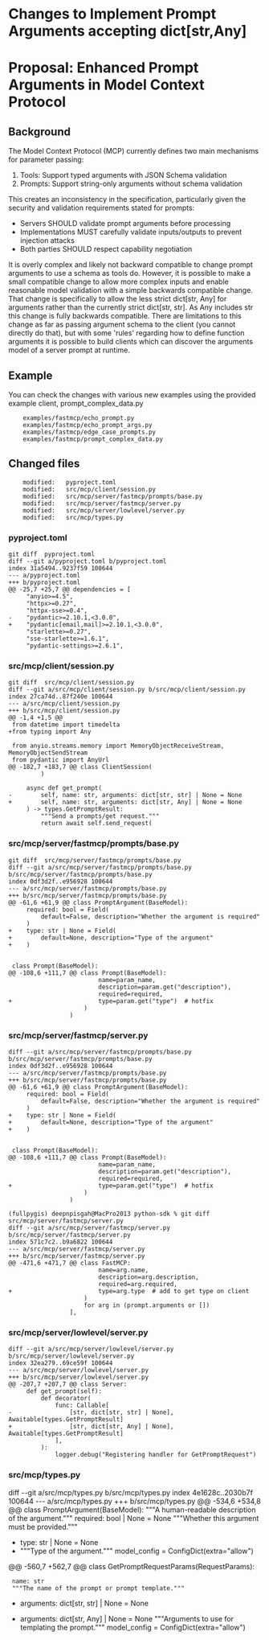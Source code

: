# Changes to Implement Prompt Arguments accepting dict[str,Any]

# Proposal: Enhanced Prompt Arguments in Model Context Protocol

## Background

The Model Context Protocol (MCP) currently defines two main mechanisms for parameter passing:

1. Tools: Support typed arguments with JSON Schema validation
2. Prompts: Support string-only arguments without schema validation

This creates an inconsistency in the specification, particularly given the security and validation requirements stated for prompts:

- Servers SHOULD validate prompt arguments before processing
- Implementations MUST carefully validate inputs/outputs to prevent injection attacks
- Both parties SHOULD respect capability negotiation

It is overly complex and likely not backward compatible to change prompt arguments to use a schema as tools do. However, it is possible to make a small compatible change to allow more complex inputs and enable reasonable model validation with a simple backwards compatible change. That change is specifically to allow the less strict dict[str, Any] for arguments rather than the currently strict dict[str, str]. As Any includes str this change is fully backwards compatible. There are limitations to this change as far as passing argument schema to the client (you cannot directly do that), but with some 'rules' regarding how to define function arguments it is possible to build clients which can discover the arguments model of a server prompt at runtime. 

## Example

You can check the changes with various new examples using the provided example client, prompt_complex_data.py

```text
	examples/fastmcp/echo_prompt.py
	examples/fastmcp/echo_prompt_args.py
	examples/fastmcp/edge_case_prompts.py
	examples/fastmcp/prompt_complex_data.py
```


## Changed files
```text
	modified:   pyproject.toml
	modified:   src/mcp/client/session.py
	modified:   src/mcp/server/fastmcp/prompts/base.py
	modified:   src/mcp/server/fastmcp/server.py
	modified:   src/mcp/server/lowlevel/server.py
	modified:   src/mcp/types.py
```

### pyproject.toml
```text
git diff  pyproject.toml
diff --git a/pyproject.toml b/pyproject.toml
index 31a5494..9237f59 100644
--- a/pyproject.toml
+++ b/pyproject.toml
@@ -25,7 +25,7 @@ dependencies = [
     "anyio>=4.5",
     "httpx>=0.27",
     "httpx-sse>=0.4",
-    "pydantic>=2.10.1,<3.0.0",
+    "pydantic[email,mail]>=2.10.1,<3.0.0",
     "starlette>=0.27",
     "sse-starlette>=1.6.1",
     "pydantic-settings>=2.6.1",
```

### src/mcp/client/session.py

```text
git diff  src/mcp/client/session.py
diff --git a/src/mcp/client/session.py b/src/mcp/client/session.py
index 27ca74d..87f240e 100644
--- a/src/mcp/client/session.py
+++ b/src/mcp/client/session.py
@@ -1,4 +1,5 @@
 from datetime import timedelta
+from typing import Any
 
 from anyio.streams.memory import MemoryObjectReceiveStream, MemoryObjectSendStream
 from pydantic import AnyUrl
@@ -182,7 +183,7 @@ class ClientSession(
         )
 
     async def get_prompt(
-        self, name: str, arguments: dict[str, str] | None = None
+        self, name: str, arguments: dict[str, Any] | None = None
     ) -> types.GetPromptResult:
         """Send a prompts/get request."""
         return await self.send_request(
```

### src/mcp/server/fastmcp/prompts/base.py

```text
git diff  src/mcp/server/fastmcp/prompts/base.py
diff --git a/src/mcp/server/fastmcp/prompts/base.py b/src/mcp/server/fastmcp/prompts/base.py
index 0df3d2f..e956928 100644
--- a/src/mcp/server/fastmcp/prompts/base.py
+++ b/src/mcp/server/fastmcp/prompts/base.py
@@ -61,6 +61,9 @@ class PromptArgument(BaseModel):
     required: bool = Field(
         default=False, description="Whether the argument is required"
     )
+    type: str | None = Field(
+        default=None, description="Type of the argument"
+    )
 
 
 class Prompt(BaseModel):
@@ -108,6 +111,7 @@ class Prompt(BaseModel):
                         name=param_name,
                         description=param.get("description"),
                         required=required,
+                        type=param.get("type")  # hotfix
                     )
                 )
```

### src/mcp/server/fastmcp/server.py

```text
diff --git a/src/mcp/server/fastmcp/prompts/base.py b/src/mcp/server/fastmcp/prompts/base.py
index 0df3d2f..e956928 100644
--- a/src/mcp/server/fastmcp/prompts/base.py
+++ b/src/mcp/server/fastmcp/prompts/base.py
@@ -61,6 +61,9 @@ class PromptArgument(BaseModel):
     required: bool = Field(
         default=False, description="Whether the argument is required"
     )
+    type: str | None = Field(
+        default=None, description="Type of the argument"
+    )
 
 
 class Prompt(BaseModel):
@@ -108,6 +111,7 @@ class Prompt(BaseModel):
                         name=param_name,
                         description=param.get("description"),
                         required=required,
+                        type=param.get("type")  # hotfix
                     )
                 )
 
(fullpygis) deepnpisgah@MacPro2013 python-sdk % git diff  src/mcp/server/fastmcp/server.py      
diff --git a/src/mcp/server/fastmcp/server.py b/src/mcp/server/fastmcp/server.py
index 571c7c2..b9a6822 100644
--- a/src/mcp/server/fastmcp/server.py
+++ b/src/mcp/server/fastmcp/server.py
@@ -471,6 +471,7 @@ class FastMCP:
                         name=arg.name,
                         description=arg.description,
                         required=arg.required,
+                        type=arg.type  # add to get type on client
                     )
                     for arg in (prompt.arguments or [])
                 ],
```

### src/mcp/server/lowlevel/server.py

```text
diff --git a/src/mcp/server/lowlevel/server.py b/src/mcp/server/lowlevel/server.py
index 32ea279..69ce59f 100644
--- a/src/mcp/server/lowlevel/server.py
+++ b/src/mcp/server/lowlevel/server.py
@@ -207,7 +207,7 @@ class Server:
     def get_prompt(self):
         def decorator(
             func: Callable[
-                [str, dict[str, str] | None], Awaitable[types.GetPromptResult]
+                [str, dict[str, Any] | None], Awaitable[types.GetPromptResult]
             ],
         ):
             logger.debug("Registering handler for GetPromptRequest")
```


### src/mcp/types.py

diff --git a/src/mcp/types.py b/src/mcp/types.py
index 4e1628c..2030b7f 100644
--- a/src/mcp/types.py
+++ b/src/mcp/types.py
@@ -534,6 +534,8 @@ class PromptArgument(BaseModel):
     """A human-readable description of the argument."""
     required: bool | None = None
     """Whether this argument must be provided."""
+    type: str | None = None
+    """Type of the argument."""
     model_config = ConfigDict(extra="allow")
 
 
@@ -560,7 +562,7 @@ class GetPromptRequestParams(RequestParams):
 
     name: str
     """The name of the prompt or prompt template."""
-    arguments: dict[str, str] | None = None
+    arguments: dict[str, Any] | None = None
     """Arguments to use for templating the prompt."""
     model_config = ConfigDict(extra="allow")









